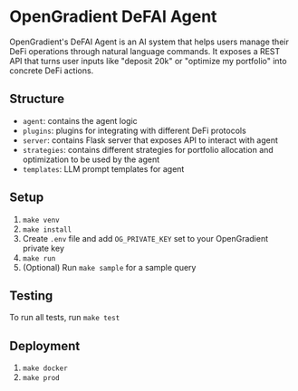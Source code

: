 # OpenGradient DeFAI Agent

OpenGradient's DeFAI Agent is an AI system that helps users manage their DeFi operations through natural language commands. It exposes a REST API that turns user inputs like "deposit 20k" or "optimize my portfolio" into concrete DeFi actions.

## Structure

- `agent`: contains the agent logic
- `plugins`: plugins for integrating with different DeFi protocols
- `server`: contains Flask server that exposes API to interact with agent
- `strategies`: contains different strategies for portfolio allocation and optimization to be used by the agent
- `templates`: LLM prompt templates for agent

## Setup

1. `make venv`
2. `make install`
3. Create `.env` file and add `OG_PRIVATE_KEY` set to your OpenGradient private key
4. `make run`
5. (Optional) Run `make sample` for a sample query

## Testing

To run all tests, run `make test`

## Deployment

1. `make docker`
2. `make prod`
